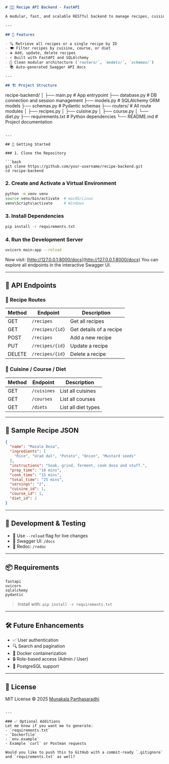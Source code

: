 ```markdown
# 🧑‍🍳 Recipe API Backend - FastAPI

A modular, fast, and scalable RESTful backend to manage recipes, cuisines, courses, and diets using **FastAPI** and **SQLite**. Built with simplicity and extensibility in mind.

---

## 🌟 Features

- 🔍 Retrieve all recipes or a single recipe by ID
- 🍽 Filter recipes by cuisine, course, or diet
- ➕ Add, update, delete recipes
- ⚡ Built with FastAPI and SQLAlchemy
- 🧱 Clean modular architecture (`routers/`, `models/`, `schemas/`)
- 📚 Auto-generated Swagger API docs

---

## 🏗️ Project Structure

```

recipe-backend/
│
├── main.py              # App entrypoint
├── database.py          # DB connection and session management
├── models.py            # SQLAlchemy ORM models
├── schemas.py           # Pydantic schemas
├── routers/             # All route modules
│   ├── recipes.py
│   ├── cuisine.py
│   ├── course.py
│   └── diet.py
├── requirements.txt     # Python dependencies
└── README.md            # Project documentation

````

---

## 🚀 Getting Started

### 1. Clone the Repository

```bash
git clone https://github.com/your-username/recipe-backend.git
cd recipe-backend
````

### 2. Create and Activate a Virtual Environment

```bash
python -m venv venv
source venv/bin/activate  # macOS/Linux
venv\Scripts\activate     # Windows
```

### 3. Install Dependencies

```bash
pip install -r requirements.txt
```

### 4. Run the Development Server

```bash
uvicorn main:app --reload
```

Now visit: [http://127.0.0.1:8000/docs](http://127.0.0.1:8000/docs)
You can explore all endpoints in the interactive Swagger UI.

---

## 🔌 API Endpoints

### 🔹 Recipe Routes

| Method | Endpoint        | Description             |
| ------ | --------------- | ----------------------- |
| GET    | `/recipes`      | Get all recipes         |
| GET    | `/recipes/{id}` | Get details of a recipe |
| POST   | `/recipes`      | Add a new recipe        |
| PUT    | `/recipes/{id}` | Update a recipe         |
| DELETE | `/recipes/{id}` | Delete a recipe         |

### 🔹 Cuisine / Course / Diet

| Method | Endpoint    | Description         |
| ------ | ----------- | ------------------- |
| GET    | `/cuisines` | List all cuisines   |
| GET    | `/courses`  | List all courses    |
| GET    | `/diets`    | List all diet types |

---

## 📘 Sample Recipe JSON

```json
{
  "name": "Masala Dosa",
  "ingredients": [
    "Rice", "Urad dal", "Potato", "Onion", "Mustard seeds"
  ],
  "instructions": "Soak, grind, ferment, cook dosa and stuff.",
  "prep_time": "10 mins",
  "cook_time": "15 mins",
  "total_time": "25 mins",
  "servings": "2",
  "cuisine_id": 1,
  "course_id": 1,
  "diet_id": 2
}
```

---

## 🧪 Development & Testing

* 🔄 Use `--reload` flag for live changes
* 🧪 Swagger UI: `/docs`
* 🧾 Redoc: `/redoc`

---

## 📦 Requirements

```
fastapi
uvicorn
sqlalchemy
pydantic
```

> Install with: `pip install -r requirements.txt`

---

## 🛠 Future Enhancements

* ✅ User authentication
* 🔍 Search and pagination
* 🐳 Docker containerization
* 🔒 Role-based access (Admin / User)
* 💾 PostgreSQL support

---

## 📄 License

MIT License © 2025 [Munakala Parthasaradhi](https://github.com/your-github-profile)

```

---

### ✅ Optional Additions
Let me know if you want me to generate:
- `requirements.txt`
- `Dockerfile`
- `env.example`
- Example `curl` or Postman requests

Would you like to push this to GitHub with a commit-ready `.gitignore` and `requirements.txt` as well?
```
